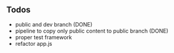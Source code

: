 ## Todos
- public and dev branch (DONE)
- pipeline to copy only public content to public branch (DONE)
- proper test framework
- refactor app.js
